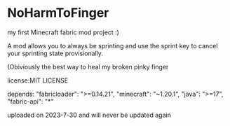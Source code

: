 # NoHarmToFinger

my first Minecraft fabric mod project :)

A mod allows you to always be sprinting and use the sprint key to cancel your sprinting state provisionally.

(Obiviously the best way to heal my broken pinky finger

license:MIT LICENSE

depends:
"fabricloader": ">=0.14.21",
"minecraft": "~1.20.1",
"java": ">=17",
"fabric-api": "*"

uploaded on 2023-7-30 and will never be updated again
